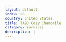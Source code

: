 ```yaml
---
layout: default
index: 26
country: United States
title: TAZO Cozy Chamomile
category: Services
description: |
---
```

